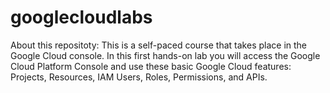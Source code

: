 # googlecloudlabs
About this repositoty: This is a self-paced course that takes place in the Google Cloud console. In this first hands-on lab you will access the Google Cloud Platform Console and use these basic Google Cloud features: Projects, Resources, IAM Users, Roles, Permissions, and APIs.
